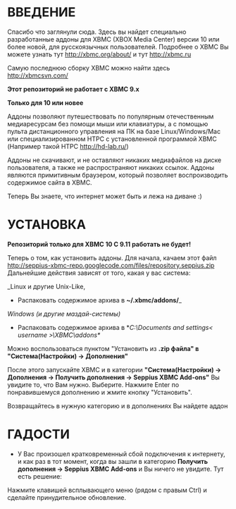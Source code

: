 # ВВЕДЕНИЕ #

Спасибо что заглянули сюда.
Здесь вы найдет специально разработанные аддоны для XBMC (XBOX Media Center) версии 10 или более новой, для русскоязычных пользователей.
Подробнее о XBMC Вы можете узнать тут http://xbmc.org/about/ и тут http://xbmc.ru

Самую последнюю сборку XBMC можно найти здесь http://xbmcsvn.com/

**Этот репозиторий не работает с ХВМС 9.х**

**Только для 10 или новее**

Аддоны позволяют путешествовать по популярным отечественным медиаресурсам без помощи мыши или клавиатуры, а с помощью пульта дистанционного управления на ПК на базе Linux/Windows/Mac или специализированном HTPC с установленной программой XBMC (Например такой HTPC http://hd-lab.ru/)

Аддоны не скачивают, и не оставляют никаких медиафайлов на диске пользователя, а также не распространяют никаких ссылок. Аддоны являются примитивным браузером, который позволяет воспроизводить содержимое сайта в XBMC.

Теперь Вы знаете, что интернет может быть и лежа на диване :)

# УСТАНОВКА #

**Репозиторий только для ХВМС 10 C 9.11 работать не будет!**

Теперь о том, как установить аддоны.
Для начала, качаем этот файл http://seppius-xbmc-repo.googlecode.com/files/repository.seppius.zip
Дальнейшие действия зависят от того, какая у вас система:

_Linux и другие Unix-Like,
  * Распаковать содержимое архива в **~/.xbmc/addons/**_

_Windows (и другие маздай-системы)_
  * Распаковать содержимое архива в **C:\Documents and settings\< username >\XBMC\addons\**

Можно воспользоваться пунктом "Установить из **.zip файла" в "Система(Настройки) -> Дополнения"**

После этого запускайте XBMC и в категории **"Система(Настройки) -> Дополнения -> Получить дополнения -> Seppius XBMC Add-ons"** Вы увидите то, что Вам нужно.
Выберите. Нажмите Enter по понравившемуся дополнению и жмите кнопку "Установить".

Возвращайтесь в нужную категорию и в дополнениях Вы найдете аддон

# ГАДОСТИ #
  * У Вас произошел кратковременный сбой подключения к интернету, и как раз в тот момент, когда вы зашли в категорию **Получить дополнения -> Seppius XBMC Add-ons** и Вы ничего не увидите. Тут есть решение:

Нажмите клавишей всплывающего меню (рядом с правым Ctrl) и сделайте принудительное обновление.